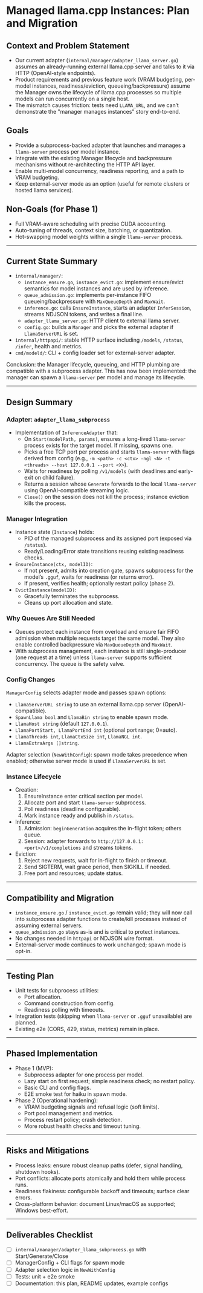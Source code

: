 # Managed llama.cpp Instances: Plan and Migration

## Context and Problem Statement

- Our current adapter (`internal/manager/adapter_llama_server.go`) assumes an already-running external llama.cpp server and talks to it via HTTP (OpenAI-style endpoints).
- Product requirements and previous feature work (VRAM budgeting, per-model instances, readiness/eviction, queueing/backpressure) assume the Manager owns the lifecycle of llama.cpp processes so multiple models can run concurrently on a single host.
- The mismatch causes friction: tests need `LLAMA_URL`, and we can’t demonstrate the "manager manages instances" story end-to-end.

## Goals

- Provide a subprocess-backed adapter that launches and manages a `llama-server` process per model instance.
- Integrate with the existing Manager lifecycle and backpressure mechanisms without re-architecting the HTTP API layer.
- Enable multi-model concurrency, readiness reporting, and a path to VRAM budgeting.
- Keep external-server mode as an option (useful for remote clusters or hosted llama services).

## Non-Goals (for Phase 1)

- Full VRAM-aware scheduling with precise CUDA accounting.
- Auto-tuning of threads, context size, batching, or quantization.
- Hot-swapping model weights within a single `llama-server` process.

---

## Current State Summary

- `internal/manager/`:
  - `instance_ensure.go`, `instance_evict.go`: implement ensure/evict semantics for model instances and are used by inference.
  - `queue_admission.go`: implements per-instance FIFO queueing/backpressure with `MaxQueueDepth` and `MaxWait`.
  - `inference.go`: calls `EnsureInstance`, starts an adapter `InferSession`, streams NDJSON tokens, and writes a final line.
  - `adapter_llama_server.go`: HTTP client to external llama server.
  - `config.go`: builds a `Manager` and picks the external adapter if `LlamaServerURL` is set.
- `internal/httpapi/`: stable HTTP surface including `/models`, `/status`, `/infer`, health and metrics.
- `cmd/modeld/`: CLI + config loader set for external-server adapter.

Conclusion: the Manager lifecycle, queueing, and HTTP plumbing are compatible with a subprocess adapter. This has now been implemented: the manager can spawn a `llama-server` per model and manage its lifecycle.

---

## Design Summary

### Adapter: `adapter_llama_subprocess`

- Implementation of `InferenceAdapter` that:
  - On `Start(modelPath, params)`, ensures a long-lived `llama-server` process exists for the target model. If missing, spawns one.
  - Picks a free TCP port per process and starts `llama-server` with flags derived from config (e.g., `-m <path> -c <ctx> -ngl <N> -t <threads> --host 127.0.0.1 --port <X>`).
  - Waits for readiness by polling `/v1/models` (with deadlines and early-exit on child failure).
  - Returns a session whose `Generate` forwards to the local `llama-server` using OpenAI-compatible streaming logic.
  - `Close()` on the session does not kill the process; instance eviction kills the process.

### Manager Integration

- Instance state (`Instance`) holds:
  - PID of the managed subprocess and its assigned port (exposed via `/status`).
  - Ready/Loading/Error state transitions reusing existing readiness checks.
- `EnsureInstance(ctx, modelID)`:
  - If not present, admits into creation gate, spawns subprocess for the model’s `.gguf`, waits for readiness (or returns error).
  - If present, verifies health; optionally restart policy (phase 2).
- `EvictInstance(modelID)`:
  - Gracefully terminates the subprocess.
  - Cleans up port allocation and state.

### Why Queues Are Still Needed

- Queues protect each instance from overload and ensure fair FIFO admission when multiple requests target the same model. They also enable controlled backpressure via `MaxQueueDepth` and `MaxWait`.
- With subprocess management, each instance is still single-producer (one request at a time) unless `llama-server` supports sufficient concurrency. The queue is the safety valve.

### Config Changes

`ManagerConfig` selects adapter mode and passes spawn options:

- `LlamaServerURL string` to use an external llama.cpp server (OpenAI-compatible).
- `SpawnLlama bool` and `LlamaBin string` to enable spawn mode.
- `LlamaHost string` (default `127.0.0.1`).
- `LlamaPortStart, LlamaPortEnd int` (optional port range; 0=auto).
- `LlamaThreads int`, `LlamaCtxSize int`, `LlamaNGL int`.
- `LlamaExtraArgs []string`.

Adapter selection (`NewWithConfig`): spawn mode takes precedence when enabled; otherwise server mode is used if `LlamaServerURL` is set.

### Instance Lifecycle

- Creation:
  1) EnsureInstance enter critical section per model.
  2) Allocate port and start `llama-server` subprocess.
  3) Poll readiness (deadline configurable).
  4) Mark instance ready and publish in `/status`.
- Inference:
  1) Admission: `beginGeneration` acquires the in-flight token; others queue.
  2) Session: adapter forwards to `http://127.0.0.1:<port>/v1/completions` and streams tokens.
- Eviction:
  1) Reject new requests, wait for in-flight to finish or timeout.
  2) Send SIGTERM, wait grace period, then SIGKILL if needed.
  3) Free port and resources; update status.

---

## Compatibility and Migration

- `instance_ensure.go` / `instance_evict.go` remain valid; they will now call into subprocess adapter functions to create/kill processes instead of assuming external servers.
- `queue_admission.go` stays as-is and is critical to protect instances.
- No changes needed in `httpapi` or NDJSON wire format.
- External-server mode continues to work unchanged; spawn mode is opt-in.

---

## Testing Plan

- Unit tests for subprocess utilities:
  - Port allocation.
  - Command construction from config.
  - Readiness polling with timeouts.
- Integration tests (skipping when `llama-server` or `.gguf` unavailable) are planned.
- Existing e2e (CORS, 429, status, metrics) remain in place.

---

## Phased Implementation

- Phase 1 (MVP):
  - Subprocess adapter for one process per model.
  - Lazy start on first request; simple readiness check; no restart policy.
  - Basic CLI and config flags.
  - E2E smoke test for haiku in spawn mode.
- Phase 2 (Operational hardening):
  - VRAM budgeting signals and refusal logic (soft limits).
  - Port pool management and metrics.
  - Process restart policy; crash detection.
  - More robust health checks and timeout tuning.

---

## Risks and Mitigations

- Process leaks: ensure robust cleanup paths (defer, signal handling, shutdown hooks).
- Port conflicts: allocate ports atomically and hold them while process runs.
- Readiness flakiness: configurable backoff and timeouts; surface clear errors.
- Cross-platform behavior: document Linux/macOS as supported; Windows best-effort.

---

## Deliverables Checklist

- [ ] `internal/manager/adapter_llama_subprocess.go` with Start/Generate/Close
- [ ] ManagerConfig + CLI flags for spawn mode
- [ ] Adapter selection logic in `NewWithConfig`
- [ ] Tests: unit + e2e smoke
- [ ] Documentation: this plan, README updates, example configs
